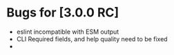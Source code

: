 # Bugs for [3.0.0 RC]

- eslint incompatible with ESM output
- CLI Required fields, and help quality need to be fixed
- 